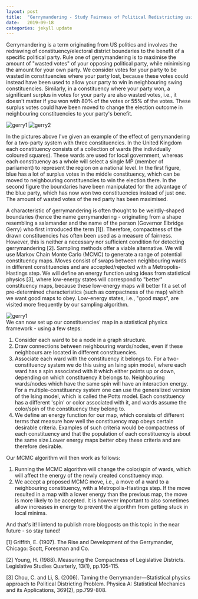 ```yaml
---
layout: post
title:  "Gerrymandering - Study Fairness of Political Redistricting using MCMC"
date:   2019-09-18 
categories: jekyll update
---
```


<!--- Redrawn Constituency Boundaries using Sampling Methods -->
Gerrymandering is a term originating from US politics and involves the redrawing of constituency/electoral district boundaries to the benefit of a specific political party. Rule one of gerrymandering is to maximise the amount of "wasted votes" of your opposing political party, while minimising the amount for your own party. We consider votes for your party to be wasted in constituencies where your party lost, because these votes could instead have been used to allow your party to win in neighbouring swing constituencies. Similarly, in a constituency where your party won, a significant surplus in votes for your party are also wasted votes, i.e., it doesn't matter if you won with 80% of the votes or 55% of the votes. These surplus votes could have been moved to change the election outcome in neighbouring constituencies to your party's benefit. 

![gerry1]({{TiffanyVlaar.github.io}}/pics/gerry1.png)
![gerry2]({{TiffanyVlaar.github.io}}/pics/gerry2.png)

In the pictures above I've given an example of the effect of gerrymandering for a two-party system with three constituencies. In the United Kingdom each constituency consists of a collection of wards (the individually coloured squares). These wards are used for local government, whereas each constituency as a whole will select a single MP (member of parliament) to represent the region on a national level. In the first figure, blue has a lot of surplus votes in the middle constituency, which can be moved to neighbouring constituencies to win the election there. In the second figure the boundaries have been manipulated for the advantage of the blue party, which has now won two constituencies instead of just one. The amount of wasted votes of the red party has been maximised.

<!---In practice, the gerrymandering people will do this by identifying areas where they are very unlikely or very likely to win based on historical voting data and by identifying the voting patterns of different population groups. For example, in the USA african americans typically tend to vote for the democrats. By spreading out the votes of african americans over different constituencies, republicans can manage to dissolve the influence of these votes and increase the amount of wasted votes of the democratic party.-->

A characteristic of gerrymandering is often thought to be weirdly-shaped boundaries (hence the name gerrymandering - originating from a shape resembling a salamander and the name of the person (Governor Elbridge Gerry) who first introduced the term [1]). Therefore, compactness of the drawn constituencies has often been used as a measure of fairness. However, this is neither a necessary nor sufficient condition for detecting gerrymandering [2]. Sampling methods offer a viable alternative. We will use Markov Chain Monte Carlo (MCMC) to generate a range of potential constituency maps. Moves consist of swaps between neighbouring wards in different constituencies and are accepted/rejected with a Metropolis-Hastings step. We will define an energy function using ideas from statistical physics [3], where low-energy states will correspond to "better" constituency maps, because these low-energy maps will better fit a set of pre-determined characteristics (such as compactness of the map) which we want good maps to obey. Low-energy states, i.e., "good maps", are visited more frequently by our sampling algorithm. 

![gerry1]({{TiffanyVlaar.github.io}}/pics/Gerrymander.png)
<br>
We can now set up our constituencies' map in a statistical physics framework - using a few steps: <br>
1) Consider each ward to be a node in a graph structure. <br>
2) Draw connections between neighbouring wards/nodes, even if these neighbours are located in different constituencies. <br>
3) Associate each ward with the constituency it belongs to. For a two-constituency system we do this using an Ising spin model, where each ward has a spin associated with it which either points up or down, depending on which constituency it belongs to. Neighbouring wards/nodes which have the same spin will have an interaction energy. For a multiple-constituency system one can use the generalized version of the Ising model, which is called the Potts model. Each constituency has a different 'spin' or color associated with it, and wards assume the color/spin of the constituency they belong to. <br>
4) We define an energy function for our map, which consists of different terms that measure how well the constituency map obeys certain desirable criteria. Examples of such criteria would be compactness of each constituency and that the population of each constituency is about the same size.Lower energy maps better obey these criteria and are therefore desirable. 

Our MCMC algorithm will then work as follows:
1) Running the MCMC algorithm will change the color/spin of wards, which will affect the energy of the newly created constituency map.  <br>
2) We accept a proposed MCMC move, i.e., a move of a ward to a neighbouring constituency, with a Metropolis-Hastings step. If the move resulted in a map with a lower energy than the previous map, the move is more likely to be accepted. It is however important to also sometimes allow increases in energy to prevent the algorithm from getting stuck in local minima.



And that's it! I intend to publish more blogposts on this topic in the near future - so stay tuned!


 [1] Griffith, E. (1907). The Rise and Development of the Gerrymander, Chicago: Scott, Foresman and Co.

[2] Young, H. (1988). Measuring the Compactness of Legislative Districts. Legislative Studies Quarterly, 13(1), pp.105-115.

[3] Chou, C. and Li, S. (2006). Taming the Gerrymander—Statistical physics approach to Political Districting Problem. Physica A: Statistical Mechanics and its Applications, 369(2), pp.799-808.

